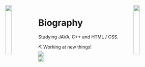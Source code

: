 <img align='left' src='https://www.ffbegif.com/Zack/207001107%20Dance.gif' width='20%'>  
<img align='right' src='https://www.ffbegif.com/King%20Edgar%20of%20Figaro/206001907%20Limit.gif' width='20%'>  

# Biography 
Studying JAVA, C++ and HTML / CSS.

⛏️ Working at new things! <br>
![](https://www.codewars.com/users/danielex1999/badges/micro)<br>
![](https://komarev.com/ghpvc/?username=danielex1999&color=blue)

